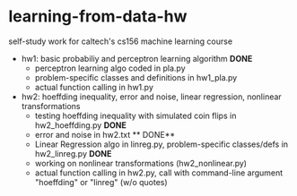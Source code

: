# learning-from-data-hw
self-study work for caltech's cs156 machine learning course

- hw1: basic probabiliy and perceptron learning algorithm **DONE**
  - perceptron learning algo coded in pla.py
  - problem-specific classes and definitions in hw1_pla.py
  - actual function calling in hw1.py
- hw2: hoeffding inequality, error and noise, linear regression, nonlinear transformations
  - testing hoeffding inequality with simulated coin flips in hw2_hoeffding.py **DONE**
  - error and noise in hw2.txt ** DONE**
  - Linear Regression algo in linreg.py, problem-specific classes/defs in hw2_linreg.py **DONE**
  - working on nonlinear transformations (hw2_nonlinear.py)
  - actual function calling in hw2.py, call with command-line argument "hoeffding" or "linreg" (w/o quotes) 
